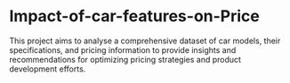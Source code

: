 # Impact-of-car-features-on-Price
This project aims to analyse a comprehensive dataset of car models, their specifications, and pricing information to provide insights and recommendations for optimizing pricing strategies and product development efforts.
